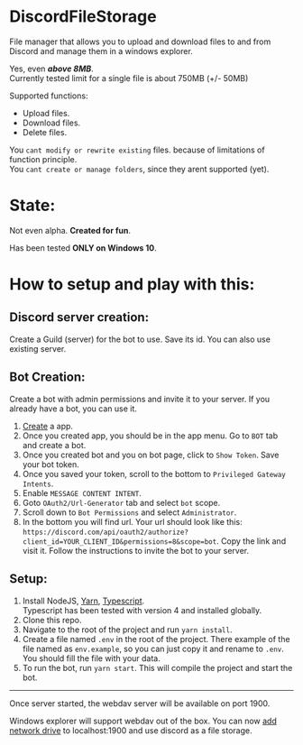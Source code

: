 # DiscordFileStorage
File manager that allows you to upload and download files to and from Discord and manage them in a windows explorer. 

Yes, even ***above 8MB***. \
Currently tested limit for a single file is about 750MB (+/- 50MB) 

Supported functions: 
- Upload files. 
- Download files.
- Delete files.

You ```cant modify or rewrite existing``` files. because of limitations of function principle. \
You ```cant create or manage folders```, since they arent supported (yet). 

# State:
Not even alpha. **Created for fun**. 

Has been tested __ONLY on Windows 10__.

# How to setup and play with this:

## __Discord server creation__:
Create a Guild (server) for the bot to use. Save its id. You can also use existing server.

## __Bot Creation__:
Create a bot with admin permissions and invite it to your server. If you already have a bot, you can use it.
1. [Create](https://discord.com/developers/applications) a app.
3. Once you created app, you should be in the app menu. Go to ``BOT`` tab and create a bot.
2. Once you created bot and you on bot page, click to ```Show Token```. Save your bot token.
4. Once you saved your token, scroll to the bottom to ``Privileged Gateway Intents``. 
5. Enable ``MESSAGE CONTENT INTENT``. 
6. Goto ``OAuth2/Url-Generator`` tab and select ``bot`` scope.
7. Scroll down to ``Bot Permissions`` and select ``Administrator``.
8. In the bottom you will find url.  Your url should look like this: ``https://discord.com/api/oauth2/authorize?client_id=YOUR_CLIENT_ID&permissions=8&scope=bot``.
Copy the link and visit it. Follow the instructions to invite the bot to your server.

## Setup:
1. Install NodeJS, [Yarn](https://yarnpkg.com/), [Typescript](https://www.typescriptlang.org). \
Typescript has been tested with version 4 and installed globally. 
2. Clone this repo.
3. Navigate to the root of the project and run ``yarn install``.
4. Create a file named ``.env`` in the root of the project. There example of the file named as ``env.example``, so you can just copy it and rename to ```.env```. You should fill the file with your data.
5. To run the bot, run ``yarn start``. This will compile the project and start the bot.

___

Once server started, the webdav server will be available on port 1900. 


Windows explorer will support webdav out of the box. You can now [add network drive](https://www.maketecheasier.com/map-webdav-drive-windows10/) to localhost:1900 and use discord as a file storage.

